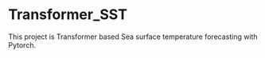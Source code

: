 # Transformer_SST
This project is Transformer based Sea surface temperature forecasting with Pytorch.
